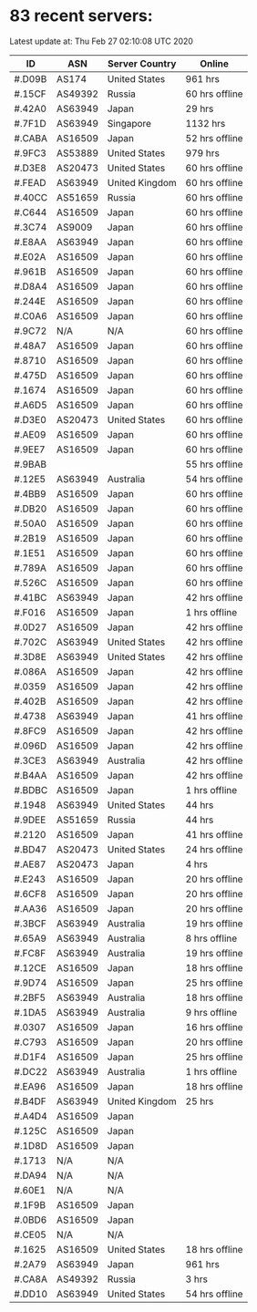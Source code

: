 # 83 recent servers:

Latest update at: Thu Feb 27 02:10:08 UTC 2020

| ID | ASN | Server Country | Online |
| -- | --- | -------------- | ------ |
| #.D09B | AS174 | United States | 961 hrs |
| #.15CF | AS49392 | Russia | 60 hrs offline |
| #.42A0 | AS63949 | Japan | 29 hrs |
| #.7F1D | AS63949 | Singapore | 1132 hrs |
| #.CABA | AS16509 | Japan | 52 hrs offline |
| #.9FC3 | AS53889 | United States | 979 hrs |
| #.D3E8 | AS20473 | United States | 60 hrs offline |
| #.FEAD | AS63949 | United Kingdom | 60 hrs offline |
| #.40CC | AS51659 | Russia | 60 hrs offline |
| #.C644 | AS16509 | Japan | 60 hrs offline |
| #.3C74 | AS9009 | Japan | 60 hrs offline |
| #.E8AA | AS63949 | Japan | 60 hrs offline |
| #.E02A | AS16509 | Japan | 60 hrs offline |
| #.961B | AS16509 | Japan | 60 hrs offline |
| #.D8A4 | AS16509 | Japan | 60 hrs offline |
| #.244E | AS16509 | Japan | 60 hrs offline |
| #.C0A6 | AS16509 | Japan | 60 hrs offline |
| #.9C72 | N/A | N/A | 60 hrs offline |
| #.48A7 | AS16509 | Japan | 60 hrs offline |
| #.8710 | AS16509 | Japan | 60 hrs offline |
| #.475D | AS16509 | Japan | 60 hrs offline |
| #.1674 | AS16509 | Japan | 60 hrs offline |
| #.A6D5 | AS16509 | Japan | 60 hrs offline |
| #.D3E0 | AS20473 | United States | 60 hrs offline |
| #.AE09 | AS16509 | Japan | 60 hrs offline |
| #.9EE7 | AS16509 | Japan | 60 hrs offline |
| #.9BAB |  |  | 55 hrs offline |
| #.12E5 | AS63949 | Australia | 54 hrs offline |
| #.4BB9 | AS16509 | Japan | 60 hrs offline |
| #.DB20 | AS16509 | Japan | 60 hrs offline |
| #.50A0 | AS16509 | Japan | 60 hrs offline |
| #.2B19 | AS16509 | Japan | 60 hrs offline |
| #.1E51 | AS16509 | Japan | 60 hrs offline |
| #.789A | AS16509 | Japan | 60 hrs offline |
| #.526C | AS16509 | Japan | 60 hrs offline |
| #.41BC | AS63949 | Japan | 42 hrs offline |
| #.F016 | AS16509 | Japan | 1 hrs offline |
| #.0D27 | AS16509 | Japan | 42 hrs offline |
| #.702C | AS63949 | United States | 42 hrs offline |
| #.3D8E | AS63949 | United States | 42 hrs offline |
| #.086A | AS16509 | Japan | 42 hrs offline |
| #.0359 | AS16509 | Japan | 42 hrs offline |
| #.402B | AS16509 | Japan | 42 hrs offline |
| #.4738 | AS63949 | Japan | 41 hrs offline |
| #.8FC9 | AS16509 | Japan | 42 hrs offline |
| #.096D | AS16509 | Japan | 42 hrs offline |
| #.3CE3 | AS63949 | Australia | 42 hrs offline |
| #.B4AA | AS16509 | Japan | 42 hrs offline |
| #.BDBC | AS16509 | Japan | 1 hrs offline |
| #.1948 | AS63949 | United States | 44 hrs |
| #.9DEE | AS51659 | Russia | 44 hrs |
| #.2120 | AS16509 | Japan | 41 hrs offline |
| #.BD47 | AS20473 | United States | 24 hrs offline |
| #.AE87 | AS20473 | Japan | 4 hrs |
| #.E243 | AS16509 | Japan | 20 hrs offline |
| #.6CF8 | AS16509 | Japan | 20 hrs offline |
| #.AA36 | AS16509 | Japan | 20 hrs offline |
| #.3BCF | AS63949 | Australia | 19 hrs offline |
| #.65A9 | AS63949 | Australia | 8 hrs offline |
| #.FC8F | AS63949 | Australia | 19 hrs offline |
| #.12CE | AS16509 | Japan | 18 hrs offline |
| #.9D74 | AS16509 | Japan | 25 hrs offline |
| #.2BF5 | AS63949 | Australia | 18 hrs offline |
| #.1DA5 | AS63949 | Australia | 9 hrs offline |
| #.0307 | AS16509 | Japan | 16 hrs offline |
| #.C793 | AS16509 | Japan | 20 hrs offline |
| #.D1F4 | AS16509 | Japan | 25 hrs offline |
| #.DC22 | AS63949 | Australia | 1 hrs offline |
| #.EA96 | AS16509 | Japan | 18 hrs offline |
| #.B4DF | AS63949 | United Kingdom | 25 hrs |
| #.A4D4 | AS16509 | Japan | |
| #.125C | AS16509 | Japan | |
| #.1D8D | AS16509 | Japan | |
| #.1713 | N/A | N/A | |
| #.DA94 | N/A | N/A | |
| #.60E1 | N/A | N/A | |
| #.1F9B | AS16509 | Japan | |
| #.0BD6 | AS16509 | Japan | |
| #.CE05 | N/A | N/A | |
| #.1625 | AS16509 | United States | 18 hrs offline |
| #.2A79 | AS63949 | Japan | 961 hrs |
| #.CA8A | AS49392 | Russia | 3 hrs |
| #.DD10 | AS63949 | United States | 54 hrs offline |

